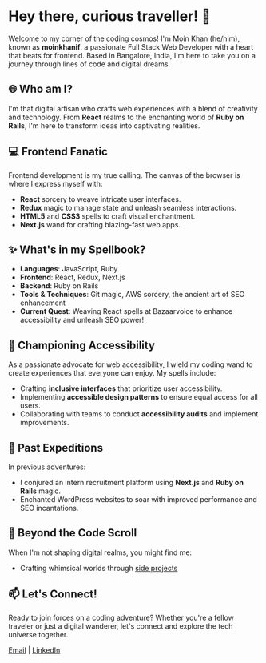 # Hey there, curious traveller! 👋

Welcome to my corner of the coding cosmos! I'm Moin Khan (he/him), known as **moinkhanif**, a passionate Full Stack Web Developer with a heart that beats for frontend. Based in Bangalore, India, I'm here to take you on a journey through lines of code and digital dreams.

## 🌐 Who am I?

I'm that digital artisan who crafts web experiences with a blend of creativity and technology. From **React** realms to the enchanting world of **Ruby on Rails**, I'm here to transform ideas into captivating realities.

## 💻 Frontend Fanatic

Frontend development is my true calling. The canvas of the browser is where I express myself with:

- **React** sorcery to weave intricate user interfaces.
- **Redux** magic to manage state and unleash seamless interactions.
- **HTML5** and **CSS3** spells to craft visual enchantment.
- **Next.js** wand for crafting blazing-fast web apps.

## ✨ What's in my Spellbook?

- **Languages**: JavaScript, Ruby
- **Frontend**: React, Redux, Next.js
- **Backend**: Ruby on Rails
- **Tools & Techniques**: Git magic, AWS sorcery, the ancient art of SEO enhancement
- **Current Quest**: Weaving React spells at Bazaarvoice to enhance accessibility and unleash SEO power!

## 🌈 Championing Accessibility

As a passionate advocate for web accessibility, I wield my coding wand to create experiences that everyone can enjoy. My spells include:

- Crafting **inclusive interfaces** that prioritize user accessibility.
- Implementing **accessible design patterns** to ensure equal access for all users.
- Collaborating with teams to conduct **accessibility audits** and implement improvements.

## 🚀 Past Expeditions

In previous adventures:

- I conjured an intern recruitment platform using **Next.js** and **Ruby on Rails** magic.
- Enchanted WordPress websites to soar with improved performance and SEO incantations.

## 🌟 Beyond the Code Scroll

When I'm not shaping digital realms, you might find me:

- Crafting whimsical worlds through [side projects](https://github.com/moinkhanif?tab=repositories)

## 📫 Let's Connect!

Ready to join forces on a coding adventure? Whether you're a fellow traveler or just a digital wanderer, let's connect and explore the tech universe together.

[Email](mailto:kmoin786@gmail.com) | [LinkedIn](https://www.linkedin.com/in/moinkhanif)
